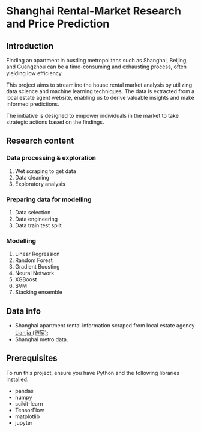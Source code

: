 # Shanghai Rental-Market Research and Price Prediction
## Introduction
Finding an apartment in bustling metropolitans such as Shanghai, Beijing, and Guangzhou can be a time-consuming and exhausting process, often yielding low efficiency. 

This project aims to streamline the house rental market analysis by utilizing data science and machine learning techniques. The data is extracted from a local estate agent website, enabling us to derive valuable insights and make informed predictions. 

The initiative is designed to empower individuals in the market to take strategic actions based on the findings.


## Research content
### Data processing & exploration
  1. Wet scraping to get data
  2. Data cleaning 
  3. Exploratory analysis
### Preparing data for modelling
1. Data selection
2. Data engineering
3. Data train test split
### Modelling
1. Linear Regression
2. Random Forest
3. Gradient Boosting
4. Neural Network
5. XGBoost
6. SVM
7. Stacking ensemble


## Data info
* Shanghai apartment rental information scraped from local estate agency [Lianjia (链家)](https://lianjia.com);
* Shanghai metro data.


## Prerequisites
To run this project, ensure you have Python and the following libraries installed:
* pandas 
* numpy 
* scikit-learn 
* TensorFlow 
* matplotlib
* jupyter
